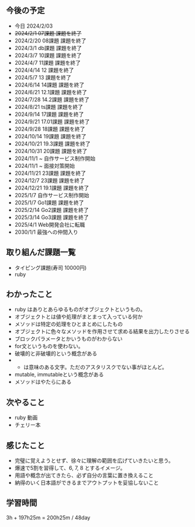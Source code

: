 ## 今後の予定
- 今日 2024/2/03
- ~~2024/2/1 07課題 課題を終了~~
- 2024/2/20 08課題 課題を終了
- 2024/3/1 db課題 課題を終了
- 2024/3/7 10課題 課題を終了
- 2024/4/7 11課題 課題を終了
- 2024/4/14 12 課題を終了
- 2024/5/7 13 課題を終了
- 2024/6/14 14課題 課題を終了
- 2024/6/21 12.1課題 課題を終了
- 2024/7/28 14.2課題 課題を終了
- 2024/8/21 ts課題 課題を終了
- 2024/9/14 17課題 課題を終了
- 2024/9/21 17.01課題 課題を終了
- 2024/9/28 18課題 課題を終了
- 2024/10/14 19課題 課題を終了
- 2024/10/21 19.3課題 課題を終了
- 2024/10/31 20課題 課題を終了
- 2024/11/1 ~ 自作サービス制作開始
- 2024/11/1 ~ 面接対策開始
- 2024/11/21 23課題 課題を終了
- 2024/12/7 23課題 課題を終了
- 2024/12/21 19.1課題 課題を終了
- 2025/1/7 自作サービス制作開始
- 2025/1/7 Go1課題 課題を終了
- 2025/2/14 Go2課題 課題を終了
- 2025/3/14 Go3課題 課題を終了
- 2025/4/1 Web開発会社に転職
- 2030/1/1 最強への仲間入り

## 取り組んだ課題一覧
- タイピング課題(寿司 10000円)
- ruby
## わかったこと
- ruby はありとあらゆるものがオブジェクトというもの。
- オブジェクトとは値や処理がまとまって入っている何か
- メソッドは特定の処理をひとまとめにしたもの
- オブジェクトに色々なメソッドを作用させて求める結果を出力したりさせる
- ブロックパラメータとかいうものがわからない
- for文というものを使わない。
- 破壊的と非破壊的という概念がある
- * は意味のある文字。ただのアスタリスクでない事がほとんど。
- mutable, immutableという概念がある
- メソッドはやたらにある
## 次やること
- ruby 動画
- チェリー本
## 感じたこと
- 完璧に覚えようとせず、徐々に理解の範囲を広げていきたいと思う。
- 爆速で5割を習得して、6, 7, 8 とするイメージ。
- 用語や概念が出てきたら、必ず自分の言葉に置き換えること
- 納得のいく日本語ができるまでアウトプットを妥協しないこと

## 学習時間
3h + 197h25m 
= 200h25m / 48day
